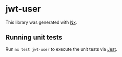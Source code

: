 # jwt-user

This library was generated with [Nx](https://nx.dev).

## Running unit tests

Run `nx test jwt-user` to execute the unit tests via [Jest](https://jestjs.io).
